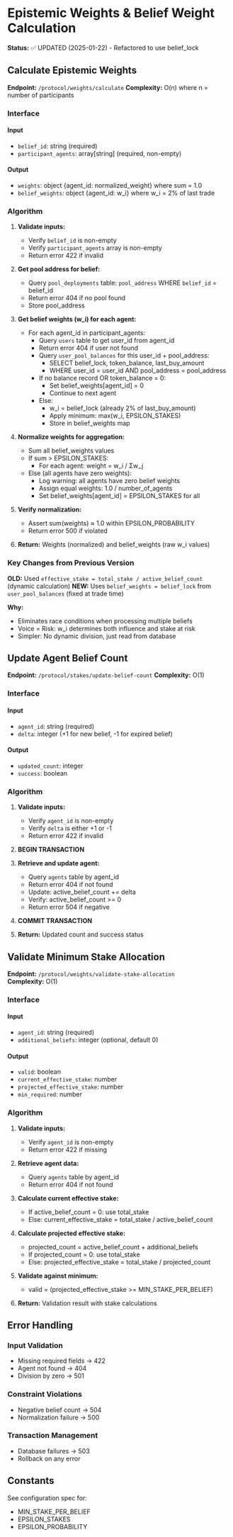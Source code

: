 # Epistemic Weights & Belief Weight Calculation

**Status:** ✅ UPDATED (2025-01-22) - Refactored to use belief_lock

## Calculate Epistemic Weights

**Endpoint:** `/protocol/weights/calculate`
**Complexity:** O(n) where n = number of participants

### Interface

#### Input
- `belief_id`: string (required)
- `participant_agents`: array[string] (required, non-empty)

#### Output
- `weights`: object {agent_id: normalized_weight} where sum = 1.0
- `belief_weights`: object {agent_id: w_i} where w_i = 2% of last trade

### Algorithm

1. **Validate inputs:**
   - Verify `belief_id` is non-empty
   - Verify `participant_agents` array is non-empty
   - Return error 422 if invalid

2. **Get pool address for belief:**
   - Query `pool_deployments` table: `pool_address` WHERE `belief_id` = belief_id
   - Return error 404 if no pool found
   - Store pool_address

3. **Get belief weights (w_i) for each agent:**
   - For each agent_id in participant_agents:
     - Query `users` table to get user_id from agent_id
     - Return error 404 if user not found
     - Query `user_pool_balances` for this user_id + pool_address:
       - SELECT belief_lock, token_balance, last_buy_amount
       - WHERE user_id = user_id AND pool_address = pool_address
     - If no balance record OR token_balance = 0:
       - Set belief_weights[agent_id] = 0
       - Continue to next agent
     - Else:
       - w_i = belief_lock (already 2% of last_buy_amount)
       - Apply minimum: max(w_i, EPSILON_STAKES)
       - Store in belief_weights map

4. **Normalize weights for aggregation:**
   - Sum all belief_weights values
   - If sum > EPSILON_STAKES:
     - For each agent: weight = w_i / Σw_j
   - Else (all agents have zero weights):
     - Log warning: all agents have zero belief weights
     - Assign equal weights: 1.0 / number_of_agents
     - Set belief_weights[agent_id] = EPSILON_STAKES for all

5. **Verify normalization:**
   - Assert sum(weights) ≈ 1.0 within EPSILON_PROBABILITY
   - Return error 500 if violated

6. **Return:** Weights (normalized) and belief_weights (raw w_i values)

### Key Changes from Previous Version

**OLD:** Used `effective_stake = total_stake / active_belief_count` (dynamic calculation)
**NEW:** Uses `belief_weights = belief_lock` from `user_pool_balances` (fixed at trade time)

**Why:**
- Eliminates race conditions when processing multiple beliefs
- Voice = Risk: w_i determines both influence and stake at risk
- Simpler: No dynamic division, just read from database

## Update Agent Belief Count

**Endpoint:** `/protocol/stakes/update-belief-count`
**Complexity:** O(1)

### Interface

#### Input
- `agent_id`: string (required)
- `delta`: integer (+1 for new belief, -1 for expired belief)

#### Output
- `updated_count`: integer
- `success`: boolean

### Algorithm

1. **Validate inputs:**
   - Verify `agent_id` is non-empty
   - Verify `delta` is either +1 or -1
   - Return error 422 if invalid

2. **BEGIN TRANSACTION**

3. **Retrieve and update agent:**
   - Query `agents` table by agent_id
   - Return error 404 if not found
   - Update: active_belief_count += delta
   - Verify: active_belief_count >= 0
   - Return error 504 if negative

4. **COMMIT TRANSACTION**

5. **Return:** Updated count and success status

## Validate Minimum Stake Allocation

**Endpoint:** `/protocol/weights/validate-stake-allocation`  
**Complexity:** O(1)

### Interface

#### Input
- `agent_id`: string (required)
- `additional_beliefs`: integer (optional, default 0)

#### Output
- `valid`: boolean
- `current_effective_stake`: number
- `projected_effective_stake`: number
- `min_required`: number

### Algorithm

1. **Validate inputs:**
   - Verify `agent_id` is non-empty
   - Return error 422 if missing

2. **Retrieve agent data:**
   - Query `agents` table by agent_id
   - Return error 404 if not found

3. **Calculate current effective stake:**
   - If active_belief_count = 0: use total_stake
   - Else: current_effective_stake = total_stake / active_belief_count

4. **Calculate projected effective stake:**
   - projected_count = active_belief_count + additional_beliefs
   - If projected_count = 0: use total_stake
   - Else: projected_effective_stake = total_stake / projected_count

5. **Validate against minimum:**
   - valid = (projected_effective_stake >= MIN_STAKE_PER_BELIEF)

6. **Return:** Validation result with stake calculations

## Error Handling

### Input Validation
- Missing required fields → 422
- Agent not found → 404
- Division by zero → 501

### Constraint Violations
- Negative belief count → 504
- Normalization failure → 500

### Transaction Management
- Database failures → 503
- Rollback on any error

## Constants
See configuration spec for:
- MIN_STAKE_PER_BELIEF
- EPSILON_STAKES
- EPSILON_PROBABILITY